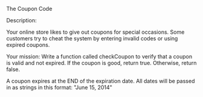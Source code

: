The Coupon Code

Description:

Your online store likes to give out coupons for special occasions. Some customers try to cheat the system by entering invalid codes or using expired coupons.

Your mission: 
Write a function called checkCoupon to verify that a coupon is valid and not expired. If the coupon is good, return true. Otherwise, return false.

A coupon expires at the END of the expiration date. All dates will be passed in as strings in this format: "June 15, 2014"



